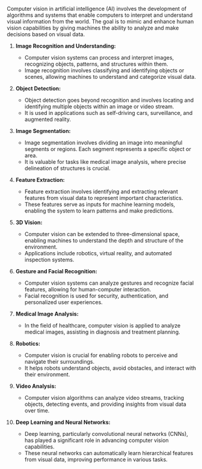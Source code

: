 Computer vision in artificial intelligence (AI) involves the development of algorithms and systems that enable computers to interpret and understand visual information from the world. The goal is to mimic and enhance human vision capabilities by giving machines the ability to analyze and make decisions based on visual data.
 
1. **Image Recognition and Understanding:**
   - Computer vision systems can process and interpret images, recognizing objects, patterns, and structures within them.
   - Image recognition involves classifying and identifying objects or scenes, allowing machines to understand and categorize visual data.
  
2. **Object Detection:**
   - Object detection goes beyond recognition and involves locating and identifying multiple objects within an image or video stream.
   - It is used in applications such as self-driving cars, surveillance, and augmented reality.

3. **Image Segmentation:**
   - Image segmentation involves dividing an image into meaningful segments or regions. Each segment represents a specific object or area.
   - It is valuable for tasks like medical image analysis, where precise delineation of structures is crucial.

4. **Feature Extraction:**
   - Feature extraction involves identifying and extracting relevant features from visual data to represent important characteristics.
   - These features serve as inputs for machine learning models, enabling the system to learn patterns and make predictions.

5. **3D Vision:**
   - Computer vision can be extended to three-dimensional space, enabling machines to understand the depth and structure of the environment.
   - Applications include robotics, virtual reality, and automated inspection systems.

6. **Gesture and Facial Recognition:**
   - Computer vision systems can analyze gestures and recognize facial features, allowing for human-computer interaction.
   - Facial recognition is used for security, authentication, and personalized user experiences.

7. **Medical Image Analysis:**
   - In the field of healthcare, computer vision is applied to analyze medical images, assisting in diagnosis and treatment planning.

8. **Robotics:**
   - Computer vision is crucial for enabling robots to perceive and navigate their surroundings.
   - It helps robots understand objects, avoid obstacles, and interact with their environment.

9. **Video Analysis:**
   - Computer vision algorithms can analyze video streams, tracking objects, detecting events, and providing insights from visual data over time.

10. **Deep Learning and Neural Networks:**
    - Deep learning, particularly convolutional neural networks (CNNs), has played a significant role in advancing computer vision capabilities.
    - These neural networks can automatically learn hierarchical features from visual data, improving performance in various tasks.
